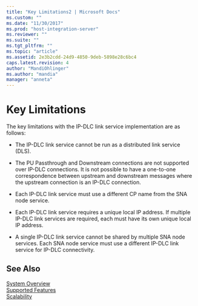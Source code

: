 ```yaml
---
title: "Key Limitations2 | Microsoft Docs"
ms.custom: ""
ms.date: "11/30/2017"
ms.prod: "host-integration-server"
ms.reviewer: ""
ms.suite: ""
ms.tgt_pltfrm: ""
ms.topic: "article"
ms.assetid: 2e3b2cdd-24d9-4850-9deb-5898e28c6bc4
caps.latest.revision: 4
author: "MandiOhlinger"
ms.author: "mandia"
manager: "anneta"
---
```

# Key Limitations
The key limitations with the IP-DLC link service implementation are as follows:  
  
-   The IP-DLC link service cannot be run as a distributed link service (DLS).  
  
-   The PU Passthrough and Downstream connections are not supported over IP-DLC connections. It is not possible to have a one-to-one correspondence between upstream and downstream messages where the upstream connection is an IP-DLC connection.  
  
-   Each IP-DLC link service must use a different CP name from the SNA node service.  
  
-   Each IP-DLC link service requires a unique local IP address. If multiple IP-DLC link services are required, each must have its own unique local IP address.  
  
-   A single IP-DLC link service cannot be shared by multiple SNA node services. Each SNA node service must use a different IP-DLC link service for IP-DLC connectivity.  
  
## See Also  
 [System Overview](../core/system-overview1.md)   
 [Supported Features](../core/supported-features2.md)   
 [Scalability](../core/scalability1.md)   
